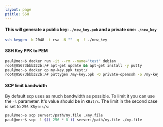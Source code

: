 ```yaml
---
layout: page
ptitle: SSH
---
```


#### This will generate a public key: `./new_key.pub` and a private one: `./new_key`
```bash
ssh-keygen -b 2048 -t rsa -N "" -q -f ./new_key
```

#### SSH Key PPK to PEM
```bash
paul@me:~$ docker run -it --rm --name="test" debian
root@05673bbb322b:/# apt-get update && apt-get install -y putty
paul@me:~$ docker cp my-key.ppk test:/
root@05673bbb322b:/# puttygen /my-key.ppk -O private-openssh -o /my-key.pem
```

#### SCP limit bandwidth
By default scp uses as much bandwidth as possible. To limit it you can use the `-l` parameter. It's value should be in `KBit/s`. The limit in the second case is set to `256 KBytes/s`:
```bash
paul@me:~$ scp server:/path/my.file ./my.file
paul@me:~$ scp -l $(( 256 * 8 )) server:/path/my.file ./my.file
```
